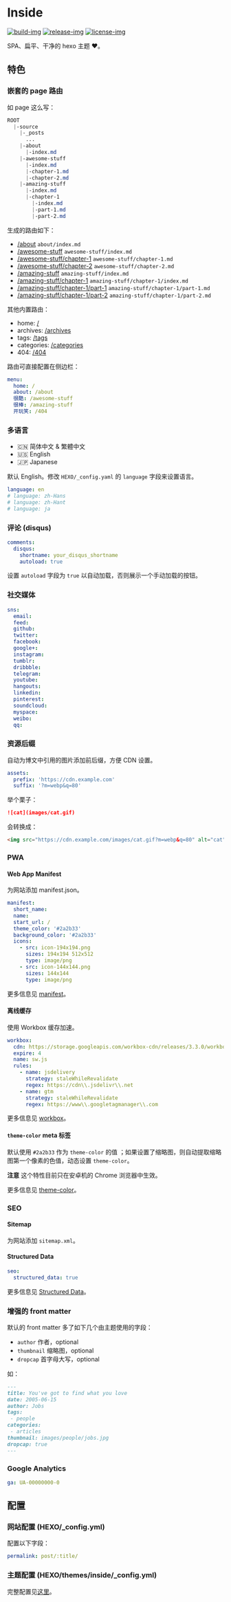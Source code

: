 # Inside

[![build-img]][root] [![release-img]][release] [![license-img]](LICENSE)

SPA、扁平、干净的 hexo 主题 ❤️。

## 特色

### 嵌套的 page 路由

如 page 这么写：

```css
ROOT
  |-source
    |-_posts
      ...
    |-about
      |-index.md
    |-awesome-stuff
      |-index.md
      |-chapter-1.md
      |-chapter-2.md
    |-amazing-stuff
      |-index.md
      |-chapter-1
        |-index.md
        |-part-1.md
        |-part-2.md
```

生成的路由如下：

- [/about]('') `about/index.md`
- [/awesome-stuff]('') `awesome-stuff/index.md`
- [/awesome-stuff/chapter-1]('') `awesome-stuff/chapter-1.md`
- [/awesome-stuff/chapter-2]('') `awesome-stuff/chapter-2.md`
- [/amazing-stuff]('') `amazing-stuff/index.md`
- [/amazing-stuff/chapter-1]('') `amazing-stuff/chapter-1/index.md`
- [/amazing-stuff/chapter-1/part-1]('') `amazing-stuff/chapter-1/part-1.md`
- [/amazing-stuff/chapter-1/part-2]('') `amazing-stuff/chapter-1/part-2.md`

其他内置路由：

- home: [/]('')
- archives: [/archives]('')
- tags: [/tags]('')
- categories: [/categories]('')
- 404: [/404]('')

路由可直接配置在侧边栏：

```yml
menu:
  home: /
  about: /about
  很酷: /awesome-stuff
  很棒: /amazing-stuff
  开玩笑: /404
```

### 多语言

- :cn: 简体中文 & 繁體中文
- :us: English
- :jp: Japanese

默认 English。修改 `HEXO/_config.yaml` 的 `language` 字段来设置语言。

```yml
language: en
# language: zh-Hans
# language: zh-Hant
# language: ja
```

### 评论 (disqus)

```yaml
comments:
  disqus:
    shortname: your_disqus_shortname
    autoload: true
```

设置 `autoload` 字段为 `true` 以自动加载，否则展示一个手动加载的按钮。

### 社交媒体

```yaml
sns:
  email:
  feed:
  github:
  twitter:
  facebook:
  google+:
  instagram:
  tumblr:
  dribbble:
  telegram:
  youtube:
  hangouts:
  linkedin:
  pinterest:
  soundcloud:
  myspace:
  weibo:
  qq:
```

### 资源后缀

自动为博文中引用的图片添加前后缀，方便 CDN 设置。

```yaml
assets:
  prefix: 'https://cdn.example.com'
  suffix: '?m=webp&q=80'
```

举个栗子：

```markdown
![cat](images/cat.gif)
```

会转换成：

```html
<img src="https://cdn.example.com/images/cat.gif?m=webp&q=80" alt="cat">
```

### PWA

#### Web App Manifest

为网站添加 manifest.json。

```yaml
manifest:
  short_name:
  name:
  start_url: /
  theme_color: '#2a2b33'
  background_color: '#2a2b33'
  icons:
    - src: icon-194x194.png
      sizes: 194x194 512x512
      type: image/png
    - src: icon-144x144.png
      sizes: 144x144
      type: image/png
```

更多信息见 [manifest]。

#### 离线缓存

使用 Workbox 缓存加速。

```yaml
workbox:
  cdn: https://storage.googleapis.com/workbox-cdn/releases/3.3.0/workbox-sw.js
  expire: 4
  name: sw.js
  rules:
    - name: jsdelivery
      strategy: staleWhileRevalidate
      regex: https://cdn\\.jsdelivr\\.net
    - name: gtm
      strategy: staleWhileRevalidate
      regex: https://www\\.googletagmanager\\.com
```

更多信息见 [workbox]。

#### `theme-color` meta 标签

默认使用 `#2a2b33` 作为 `theme-color` 的值 ；如果设置了缩略图，则自动提取缩略图第一个像素的色值，动态设置 `theme-color`。

**注意** 这个特性目前只在安卓机的 Chrome 浏览器中生效。

更多信息见 [theme-color][meta-theme-color]。

### SEO

#### Sitemap

为网站添加 `sitemap.xml`。

#### Structured Data

```yaml
seo:
  structured_data: true
```

更多信息见 [Structured Data](https://developers.google.com/search/docs/guides/intro-structured-data)。

### 增强的 front matter

默认的 front matter 多了如下几个由主题使用的字段：

- `author` 作者，optional
- `thumbnail` 缩略图，optional
- `dropcap` 首字母大写，optional

如：

```markdown
---
title: You've got to find what you love
date: 2005-06-15
author: Jobs
tags:
 - people
categories:
 - articles
thumbnail: images/people/jobs.jpg
dropcap: true
---
```

### Google Analytics

```yaml
ga: UA-00000000-0
```


## 配置

### 网站配置 (HEXO/_config.yml)

配置以下字段：

```yaml
permalink: post/:title/
```

### 主题配置 (HEXO/themes/inside/_config.yml)

完整配置见[这里](_config.yml)。

[root]: https://github.com/elmorec/hexo-theme-inside
[release]: https://github.com/elmorec/hexo-theme-inside/releases
[build-img]: https://img.shields.io/travis-ci/elmorec/hexo-theme-inside.svg?longCache=true&style=flat-square
[release-img]: https://img.shields.io/github/release/elmorec/hexo-theme-inside.svg?longCache=true&style=flat-square
[license-img]: https://img.shields.io/github/license/elmorec/hexo-theme-inside.svg?longCache=true&style=flat-square

[hexo]: https://hexo.io/
[hexo-generator-feed]: https://github.com/hexojs/hexo-generator-feed

[manifest]: https://www.w3.org/TR/appmanifest/
[workbox]: https://developers.google.com/web/tools/workbox/
[meta-theme-color]: https://developers.google.com/web/fundamentals/design-and-ux/browser-customization/#meta_theme_color_for_chrome_and_opera
